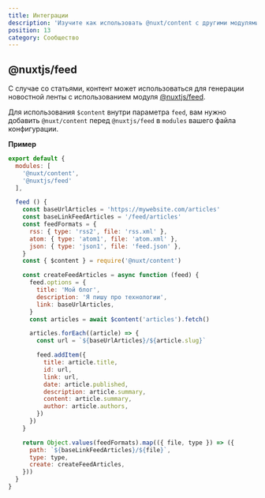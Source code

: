 ```yaml
---
title: Интеграции
description: 'Изучите как использовать @nuxt/content с другими модулями.'
position: 13
category: Сообщество
---
```


## @nuxtjs/feed

С случае со статьями, контент может использоваться для генерации новостной ленты с использованием модуля [@nuxtjs/feed](https://github.com/nuxt-community/feed-module).

<alert type="info">

Для использования `$content` внутри параметра `feed`, вам нужно добавить `@nuxt/content` перед `@nuxtjs/feed` в `modules` вашего файла конфигурации.

</alert>

**Пример**

```js
export default {
  modules: [
    '@nuxt/content',
    '@nuxtjs/feed'
  ],

  feed () {
    const baseUrlArticles = 'https://mywebsite.com/articles'
    const baseLinkFeedArticles = '/feed/articles'
    const feedFormats = {
      rss: { type: 'rss2', file: 'rss.xml' },
      atom: { type: 'atom1', file: 'atom.xml' },
      json: { type: 'json1', file: 'feed.json' },
    }
    const { $content } = require('@nuxt/content')

    const createFeedArticles = async function (feed) {
      feed.options = {
        title: 'Мой блог',
        description: 'Я пишу про технологии',
        link: baseUrlArticles,
      }
      const articles = await $content('articles').fetch()

      articles.forEach((article) => {
        const url = `${baseUrlArticles}/${article.slug}`

        feed.addItem({
          title: article.title,
          id: url,
          link: url,
          date: article.published,
          description: article.summary,
          content: article.summary,
          author: article.authors,
        })
      })
    }

    return Object.values(feedFormats).map(({ file, type }) => ({
      path: `${baseLinkFeedArticles}/${file}`,
      type: type,
      create: createFeedArticles,
    }))
  }
}
```
